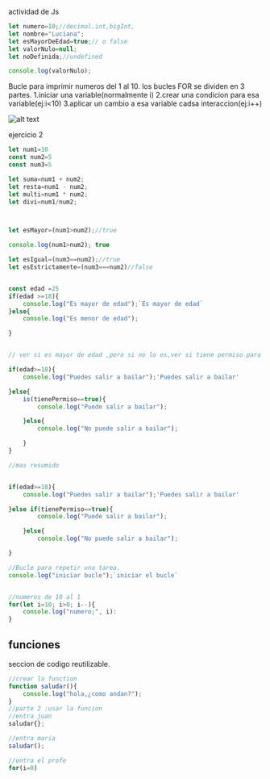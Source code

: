 actividad de Js



```js
let numero=10;//decimal.int,bigInt,
let nombre="Luciana";
let esMayorDeEdad=true;// o false
let valorNulo=null;
let noDefinida;//undefined

console.log(valorNulo);

```
Bucle para imprimir numeros del 1 al 10.
los bucles FOR se dividen en 3 partes.
1.iniciar una variable(normalmente i)
2.crear una condicion para esa variable(ej:i<10)
3.aplicar un cambio a esa variable cadsa interaccion(ej:i++)





![alt text](image.png)








ejercicio 2

```js
let num1=10
const num2=5
const num3=5

let suma=num1 + num2;
let resta=num1 - num2;
let multi=num1 * num2;
let divi=num1/num2;



let esMayor=(num1>num2);//true

console.log(num1>num2); true

let esIgual=(num3==num2);//true
let esEstrictamente=(num3===num2)//false


const edad =25
if(edad >=18){
    console.log("Es mayor de edad");`Es mayor de edad`
}else{
    console.log("Es menor de edad");

}


// ver si es mayor de edad ,pero si no lo es,ver si tiene permiso para salir a bailar

if(edad>=18){
    console.log("Puedes salir a bailar");'Puedes salir a bailar'

}else{
    is(tienePermiso==true){
        console.log("Puede salir a bailar");

    }else{
        console.log("No puede salir a bailar");

    }
}

//mas resumido


if(edad>=18){
    console.log("Puedes salir a bailar");'Puedes salir a bailar'

}else if(tienePermiso==true){
        console.log("Puede salir a bailar");

    }else{
        console.log("No puede salir a bailar");

}

//Bucle para repetir una tarea.
console.log("iniciar bucle");`iniciar el bucle`


//numeros de 10 al 1
for(let i=10; i>0; i--){
    console.log("numero;", i):
}

```
## funciones

seccion de codigo reutilizable.


```js
//crear la function
function saludar(){
    console.log("hola,¿como andan?");
}
//parte 2 :usar la funcion
//entra juan
saludar{};

//entra maria
saludar();

//entra el profe
for(i=0)